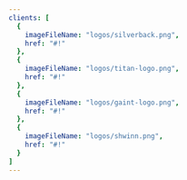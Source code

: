 ```yaml
---
clients: [
  {
    imageFileName: "logos/silverback.png",
    href: "#!"
  },
  {
    imageFileName: "logos/titan-logo.png",
    href: "#!"
  },
  {
    imageFileName: "logos/gaint-logo.png",
    href: "#!"
  },
  {
    imageFileName: "logos/shwinn.png",
    href: "#!"
  }
]
---
```

